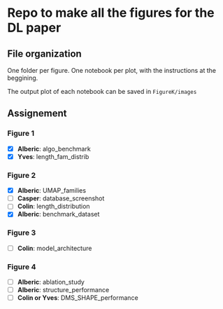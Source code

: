 # Repo to make all the figures for the DL paper

## File organization
One folder per figure. One notebook per plot, with the instructions at the beggining. 

The output plot of each notebook can be saved in `FigureK/images`

## Assignement

### Figure 1
- [x] **Alberic**: algo_benchmark
- [x] **Yves**: length_fam_distrib

### Figure 2
- [x] **Alberic**: UMAP_families
- [ ] **Casper**: database_screenshot
- [ ] **Colin**: length_distribution
- [x] **Alberic**: benchmark_dataset

### Figure 3
- [ ] **Colin**: model_architecture

### Figure 4
- [ ] **Alberic**: ablation_study
- [ ] **Alberic**: structure_performance
- [ ] **Colin or Yves**: DMS_SHAPE_performance
